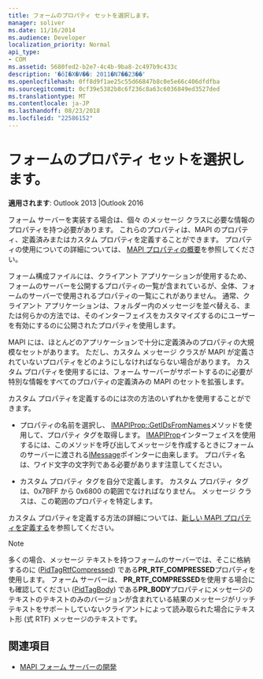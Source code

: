 ```yaml
---
title: フォームのプロパティ セットを選択します。
manager: soliver
ms.date: 11/16/2014
ms.audience: Developer
localization_priority: Normal
api_type:
- COM
ms.assetid: 5680fed2-b2e7-4c4b-9ba8-2c497b9c433c
description: '�ŏI�X�V��: 2011�N7��23��'
ms.openlocfilehash: 0ff8d9f1ae25c55d66847b8c0e5e66c406dfdfba
ms.sourcegitcommit: 0cf39e5382b8c6f236c8a63c6036849ed3527ded
ms.translationtype: MT
ms.contentlocale: ja-JP
ms.lasthandoff: 08/23/2018
ms.locfileid: "22586152"
---
```

# <a name="choosing-a-forms-property-set"></a>フォームのプロパティ セットを選択します。

**適用されます**: Outlook 2013 |Outlook 2016 
  
フォーム サーバーを実装する場合は、個々 のメッセージ クラスに必要な情報のプロパティを持つ必要があります。 これらのプロパティは、MAPI のプロパティ、定義済みまたはカスタム プロパティを定義することができます。 プロパティの使用についての詳細については、 [MAPI プロパティの概要](mapi-property-overview.md)を参照してください。
  
フォーム構成ファイルには、クライアント アプリケーションが使用するため、フォームのサーバーを公開するプロパティの一覧が含まれているが、全体、フォームのサーバーで使用されるプロパティの一覧にこれがありません。 通常、クライアント アプリケーションは、フォルダー内のメッセージを並べ替える、または何らかの方法では、そのインターフェイスをカスタマイズするのにユーザーを有効にするのに公開されたプロパティを使用します。
  
MAPI には、ほとんどのアプリケーションで十分に定義済みのプロパティの大規模なセットがあります。 ただし、カスタム メッセージ クラスが MAPI が定義されていないプロパティをどのようにしなければならない場合があります。 カスタム プロパティを使用するには、フォーム サーバーがサポートするのに必要が特別な情報をすべてのプロパティの定義済みの MAPI のセットを拡張します。
  
カスタム プロパティを定義するのには次の方法のいずれかを使用することができます。
  
- プロパティの名前を選択し、 [IMAPIProp::GetIDsFromNames](imapiprop-getidsfromnames.md)メソッドを使用して、プロパティ タグを取得します。 [IMAPIProp](imapipropiunknown.md)インターフェイスを使用するには、このメソッドを呼び出してメッセージを作成するときにフォームのサーバーに渡される[IMessage](imessageimapiprop.md)ポインターに由来します。 プロパティ名は、ワイド文字の文字列である必要があります注意してください。 
    
- カスタム プロパティ タグを自分で定義します。 カスタム プロパティ タグは、0x7BFF から 0x6800 の範囲でなければなりません。 メッセージ クラスは、この範囲のプロパティを特定します。
    
カスタム プロパティを定義する方法の詳細については、[新しい MAPI プロパティを定義する](defining-new-mapi-properties.md)を参照してください。
  
> [!NOTE]
> 多くの場合、メッセージ テキストを持つフォームのサーバーでは、そこに格納するのに ([PidTagRtfCompressed](pidtagrtfcompressed-canonical-property.md)) である**PR_RTF_COMPRESSED**プロパティを使用します。 フォーム サーバーは、 **PR_RTF_COMPRESSED**を使用する場合にも確認してください ([PidTagBody](pidtagbody-canonical-property.md)) である**PR_BODY**プロパティにメッセージのテキストのテキストのみのバージョンが含まれている結果のメッセージがリッチ テキストをサポートしていないクライアントによって読み取られた場合にテキスト形 (式 RTF) メッセージのテキストです。 
  
## <a name="see-also"></a>関連項目

- [MAPI フォーム サーバーの開発](developing-mapi-form-servers.md)


